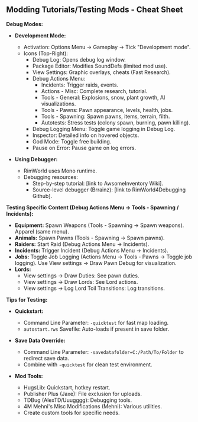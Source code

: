 ## Modding Tutorials/Testing Mods - Cheat Sheet

**Debug Modes:**

- **Development Mode:**
    - Activation: Options Menu -> Gameplay -> Tick "Development mode".
    - Icons (Top-Right):
        - Debug Log: Opens debug log window.
        - Package Editor: Modifies SoundDefs (limited mod use).
        - View Settings: Graphic overlays, cheats (Fast Research).
        - Debug Actions Menu:
            - Incidents: Trigger raids, events.
            - Actions - Misc: Complete research, tutorial.
            - Tools - General: Explosions, snow, plant growth, AI visualizations.
            - Tools - Pawns: Pawn appearance, levels, health, jobs.
            - Tools - Spawning: Spawn pawns, items, terrain, filth.
            - Autotests: Stress tests (colony spawn, burning, pawn killing).
        - Debug Logging Menu: Toggle game logging in Debug Log.
        - Inspector: Detailed info on hovered objects.
        - God Mode: Toggle free building.
        - Pause on Error: Pause game on log errors.

- **Using Debugger:**
    - RimWorld uses Mono runtime.
    - Debugging resources:
        - Step-by-step tutorial: [link to AwsomeInventory Wiki].
        - Source-level debugger (Brrainz): [link to RimWorld4Debugging Github].

**Testing Specific Content (Debug Actions Menu -> Tools - Spawning / Incidents):**

- **Equipment:** Spawn Weapons (Tools - Spawning -> Spawn weapons). Apparel (same menu).
- **Animals:** Spawn Pawns (Tools - Spawning -> Spawn pawns).
- **Raiders:** Start Raid (Debug Actions Menu -> Incidents).
- **Incidents:** Trigger Incident (Debug Actions Menu -> Incidents).
- **Jobs:** Toggle Job Logging (Actions Menu -> Tools - Pawns -> Toggle job logging). Use View settings -> Draw Pawn Debug for visualization.
- **Lords:**
    - View settings -> Draw Duties: See pawn duties.
    - View settings -> Draw Lords: See Lord actions.
    - View settings -> Log Lord Toil Transitions: Log transitions.

**Tips for Testing:**

- **Quickstart:**
    - Command Line Parameter: `-quicktest` for fast map loading.
    - `autostart.rws` Savefile: Auto-loads if present in save folder.

- **Save Data Override:**
    - Command Line Parameter: `-savedatafolder=C:/Path/To/Folder` to redirect save data.
    - Combine with `-quicktest` for clean test environment.

- **Mod Tools:**
    - HugsLib: Quickstart, hotkey restart.
    - Publisher Plus (Jaxe): File exclusion for uploads.
    - TDBug (AlexTD/Uuugggg): Debugging tools.
    - 4M Mehni's Misc Modifications (Mehni): Various utilities.
    - Create custom tools for specific needs.
